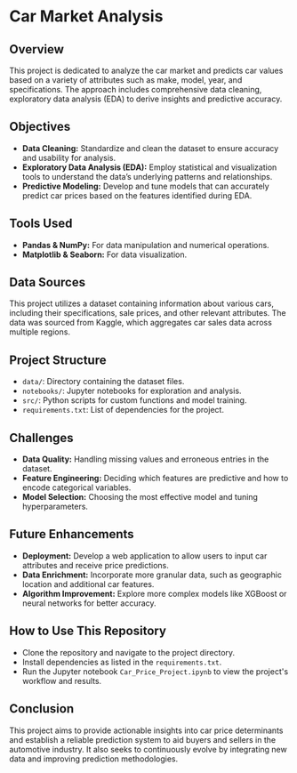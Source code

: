 # Car Market Analysis

## Overview
This project is dedicated to analyze the car market and predicts car values based on a variety of attributes such as make, model, year, and specifications. The approach includes comprehensive data cleaning, exploratory data analysis (EDA) to derive insights and predictive accuracy.

## Objectives
- **Data Cleaning:** Standardize and clean the dataset to ensure accuracy and usability for analysis.
- **Exploratory Data Analysis (EDA):** Employ statistical and visualization tools to understand the data’s underlying patterns and relationships.
- **Predictive Modeling:** Develop and tune models that can accurately predict car prices based on the features identified during EDA.

## Tools Used
- **Pandas & NumPy:** For data manipulation and numerical operations.
- **Matplotlib & Seaborn:** For data visualization.

## Data Sources
This project utilizes a dataset containing information about various cars, including their specifications, sale prices, and other relevant attributes. The data was sourced from Kaggle, which aggregates car sales data across multiple regions.

## Project Structure
- `data/`: Directory containing the dataset files.
- `notebooks/`: Jupyter notebooks for exploration and analysis.
- `src/`: Python scripts for custom functions and model training.
- `requirements.txt`: List of dependencies for the project.

## Challenges
- **Data Quality:** Handling missing values and erroneous entries in the dataset.
- **Feature Engineering:** Deciding which features are predictive and how to encode categorical variables.
- **Model Selection:** Choosing the most effective model and tuning hyperparameters.

## Future Enhancements
- **Deployment:** Develop a web application to allow users to input car attributes and receive price predictions.
- **Data Enrichment:** Incorporate more granular data, such as geographic location and additional car features.
- **Algorithm Improvement:** Explore more complex models like XGBoost or neural networks for better accuracy.

## How to Use This Repository
- Clone the repository and navigate to the project directory.
- Install dependencies as listed in the `requirements.txt`.
- Run the Jupyter notebook `Car_Price_Project.ipynb` to view the project's workflow and results.

## Conclusion
This project aims to provide actionable insights into car price determinants and establish a reliable prediction system to aid buyers and sellers in the automotive industry. It also seeks to continuously evolve by integrating new data and improving prediction methodologies.
